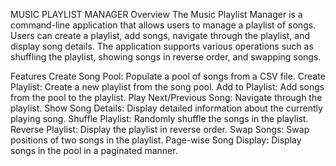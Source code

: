 MUSIC PLAYLIST MANAGER
Overview
The Music Playlist Manager is a command-line application that allows users to manage a playlist of songs. Users can create a playlist, add songs, navigate through the playlist, and display song details. The application supports various operations such as shuffling the playlist, showing songs in reverse order, and swapping songs.

Features
Create Song Pool: Populate a pool of songs from a CSV file.
Create Playlist: Create a new playlist from the song pool.
Add to Playlist: Add songs from the pool to the playlist.
Play Next/Previous Song: Navigate through the playlist.
Show Song Details: Display detailed information about the currently playing song.
Shuffle Playlist: Randomly shuffle the songs in the playlist.
Reverse Playlist: Display the playlist in reverse order.
Swap Songs: Swap positions of two songs in the playlist.
Page-wise Song Display: Display songs in the pool in a paginated manner.
